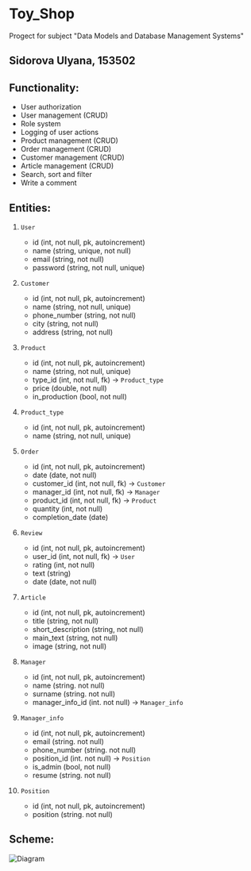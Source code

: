 # Toy_Shop
Progect for subject "Data Models and Database Management Systems"
## Sidorova Ulyana, 153502

## Functionality:
* User authorization
* User management (CRUD)
* Role system
* Logging of user actions
* Product management (CRUD)
* Order management (CRUD)
* Customer management (CRUD)
* Article management (CRUD)
* Search, sort and filter
* Write a comment
## Entities:
1. `User`
   - id (int, not null, pk, autoincrement)
   - name (string, unique, not null)
   - email (string, not null)
   - password (string, not null, unique)
2. `Customer`
   - id (int, not null, pk, autoincrement)
   - name (string, not null, unique)
   - phone_number (string, not null)
   - city (string, not null)
   - address (string, not null)
3. `Product`
    - id (int, not null, pk, autoincrement)
    - name (string, not null, unique)
    - type_id (int, not null, fk) -> `Product_type`
    - price (double, not null)
    - in_production (bool, not null)
4.  `Product_type`
    - id (int, not null, pk, autoincrement)
    - name (string, not null, unique)
5.  `Order`
    - id (int, not null, pk, autoincrement)
    - date (date, not null)
    - customer_id (int, not null, fk) -> `Customer`
    - manager_id (int, not null, fk) -> `Manager`
    - product_id (int, not null, fk) -> `Product`
    - quantity (int, not null)
    - completion_date (date)
6.  `Review`
    - id (int, not null, pk, autoincrement)
    - user_id (int, not null, fk) -> `User`
    - rating (int, not null)
    - text (string)
    - date (date, not null)
7. `Article`
    - id (int, not null, pk, autoincrement)
    - title (string, not null)
    - short_description  (string, not null)
    - main_text  (string, not null)
    - image  (string, not null)
8. `Manager`
   - id (int, not null, pk, autoincrement)
   - name (string. not null)
   - surname  (string. not null)
   - manager_info_id  (int. not null) -> `Manager_info`
9. `Manager_info`
    - id (int, not null, pk, autoincrement)
    - email (string. not null)
    - phone_number (string. not null)
    - position_id (int. not null) -> `Position`
    - is_admin (bool, not null)
    - resume (string. not null)

10. `Position`
    - id (int, not null, pk, autoincrement)
    - position (string. not null)

## Scheme:
![Diagram](https://github.com/Uli-art/Toy_Shop/assets/78424200/c27164c2-9b92-488f-9e01-119b55ad3d26)
